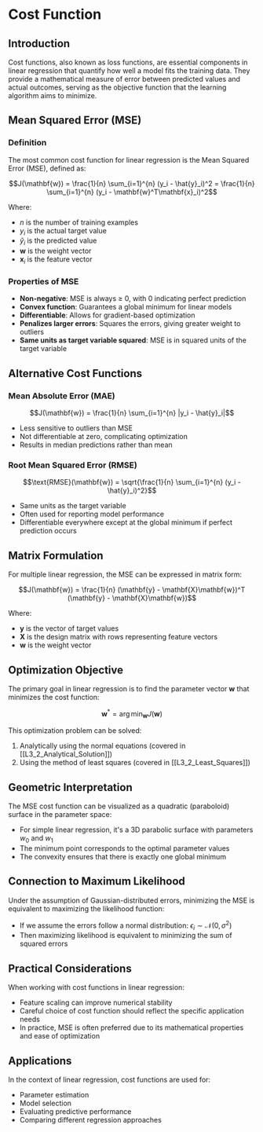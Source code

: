 # Cost Function

## Introduction
Cost functions, also known as loss functions, are essential components in linear regression that quantify how well a model fits the training data. They provide a mathematical measure of error between predicted values and actual outcomes, serving as the objective function that the learning algorithm aims to minimize.

## Mean Squared Error (MSE)

### Definition
The most common cost function for linear regression is the Mean Squared Error (MSE), defined as:

$$J(\mathbf{w}) = \frac{1}{n} \sum_{i=1}^{n} (y_i - \hat{y}_i)^2 = \frac{1}{n} \sum_{i=1}^{n} (y_i - \mathbf{w}^T\mathbf{x}_i)^2$$

Where:
- $n$ is the number of training examples
- $y_i$ is the actual target value
- $\hat{y}_i$ is the predicted value
- $\mathbf{w}$ is the weight vector
- $\mathbf{x}_i$ is the feature vector

### Properties of MSE
- **Non-negative**: MSE is always ≥ 0, with 0 indicating perfect prediction
- **Convex function**: Guarantees a global minimum for linear models
- **Differentiable**: Allows for gradient-based optimization
- **Penalizes larger errors**: Squares the errors, giving greater weight to outliers
- **Same units as target variable squared**: MSE is in squared units of the target variable

## Alternative Cost Functions

### Mean Absolute Error (MAE)
$$J(\mathbf{w}) = \frac{1}{n} \sum_{i=1}^{n} |y_i - \hat{y}_i|$$

- Less sensitive to outliers than MSE
- Not differentiable at zero, complicating optimization
- Results in median predictions rather than mean

### Root Mean Squared Error (RMSE)
$$\text{RMSE}(\mathbf{w}) = \sqrt{\frac{1}{n} \sum_{i=1}^{n} (y_i - \hat{y}_i)^2}$$

- Same units as the target variable
- Often used for reporting model performance
- Differentiable everywhere except at the global minimum if perfect prediction occurs

## Matrix Formulation
For multiple linear regression, the MSE can be expressed in matrix form:

$$J(\mathbf{w}) = \frac{1}{n} (\mathbf{y} - \mathbf{X}\mathbf{w})^T (\mathbf{y} - \mathbf{X}\mathbf{w})$$

Where:
- $\mathbf{y}$ is the vector of target values
- $\mathbf{X}$ is the design matrix with rows representing feature vectors
- $\mathbf{w}$ is the weight vector

## Optimization Objective
The primary goal in linear regression is to find the parameter vector $\mathbf{w}$ that minimizes the cost function:

$$\mathbf{w}^* = \arg\min_{\mathbf{w}} J(\mathbf{w})$$

This optimization problem can be solved:
1. Analytically using the normal equations (covered in [[L3_2_Analytical_Solution]])
2. Using the method of least squares (covered in [[L3_2_Least_Squares]])

## Geometric Interpretation
The MSE cost function can be visualized as a quadratic (paraboloid) surface in the parameter space:
- For simple linear regression, it's a 3D parabolic surface with parameters $w_0$ and $w_1$
- The minimum point corresponds to the optimal parameter values
- The convexity ensures that there is exactly one global minimum

## Connection to Maximum Likelihood
Under the assumption of Gaussian-distributed errors, minimizing the MSE is equivalent to maximizing the likelihood function:

- If we assume the errors follow a normal distribution: $\epsilon_i \sim \mathcal{N}(0, \sigma^2)$
- Then maximizing likelihood is equivalent to minimizing the sum of squared errors

## Practical Considerations
When working with cost functions in linear regression:
- Feature scaling can improve numerical stability
- Careful choice of cost function should reflect the specific application needs
- In practice, MSE is often preferred due to its mathematical properties and ease of optimization

## Applications
In the context of linear regression, cost functions are used for:
- Parameter estimation
- Model selection 
- Evaluating predictive performance
- Comparing different regression approaches 